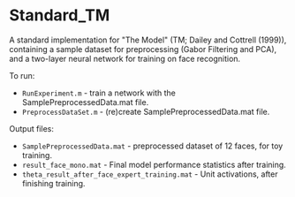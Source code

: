 Standard_TM
===========

A standard implementation for "The Model" (TM; Dailey and Cottrell (1999)), containing a sample dataset for preprocessing (Gabor Filtering and PCA), and a two-layer neural network for training on face recognition.

To run:
* `RunExperiment.m` - train a network with the SamplePreprocessedData.mat file.
* `PreprocessDataSet.m` - (re)create SamplePreprocessedData.mat file.

Output files:
* `SamplePreprocessedData.mat` - preprocessed dataset of 12 faces, for toy training.
* `result_face_mono.mat` - Final model performance statistics after training.
* `theta_result_after_face_expert_training.mat` - Unit activations, after finishing training.
